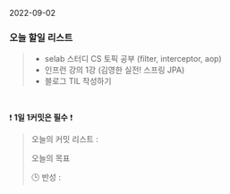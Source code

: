 2022-09-02
### 오늘 할일 리스트


> - selab 스터디 CS 토픽 공부 (filter, interceptor, aop)
> - 인프런 강의 1강 (김영한 실전! 스프링 JPA)
> - 블로그 TIL 작성하기
>
>

<br/>

❗ **1일 1커밋은 필수** ❗
> 오늘의 커밋 리스트 :
>
> 오늘의 목표
>
> 🕒 반성 :
>
>
>

<br/>
